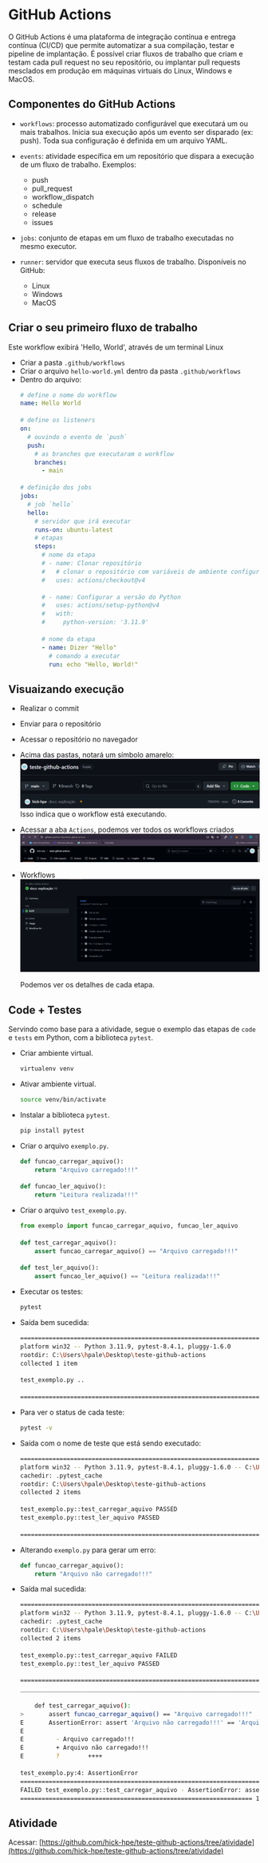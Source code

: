 # GitHub Actions

O GitHub Actions é uma plataforma de integração contínua e entrega contínua (CI/CD) que permite automatizar a sua compilação, testar e pipeline de implantação. É possível criar fluxos de trabalho que criam e testam cada pull request no seu repositório, ou implantar pull requests mesclados em produção em máquinas virtuais do Linux, Windows e MacOS.

## Componentes do GitHub Actions

- `workflows`: processo automatizado configurável que executará um ou mais trabalhos. Inicia sua execução após um evento ser disparado (ex: push). Toda sua configuração é definida em um arquivo YAML.

- `events`: atividade específica em um repositório que dispara a execução de um fluxo de trabalho. Exemplos:
    - push
    - pull_request
    - workflow_dispatch
    - schedule
    - release
    - issues

- `jobs`: conjunto de etapas em um fluxo de trabalho executadas no mesmo executor.

- `runner`: servidor que executa seus fluxos de trabalho. Disponíveis no GitHub:
    - Linux
    - Windows
    - MacOS

## Criar o seu primeiro fluxo de trabalho

Este workflow exibirá 'Hello, World', através de um terminal Linux
- Criar a pasta `.github/workflows`
- Criar o arquivo `hello-world.yml` dentro da pasta `.github/workflows`
- Dentro do arquivo:
    ```yaml
    # define o nome do workflow
    name: Hello World
    
    # define os listeners
    on:
      # ouvindo o evento de `push`
      push:
        # as branches que executaram o workflow
        branches:
          - main
    
    # definição dos jobs
    jobs:
      # job `hello`
      hello:
        # servidor que irá executar
        runs-on: ubuntu-latest
        # etapas
        steps:
          # nome da etapa
          # - name: Clonar repositório
          #   # clonar o repositório com variáveis de ambiente configuradas
          #   uses: actions/checkout@v4
          
          # - name: Configurar a versão do Python
          #   uses: actions/setup-python@v4
          #   with:
          #     python-version: '3.11.9'
    
          # nome da etapa
          - name: Dizer "Hello"
            # comando a executar
            run: echo "Hello, World!"
    ```
## Visuaizando execução

- Realizar o commit
- Enviar para o repositório
- Acessar o repositório no navegador
- Acima das pastas, notará um símbolo amarelo:
    ![Imagem](assets/img/sinal.png)
    Isso indica que o workflow está executando.

- Acessar a aba `Actions`, podemos ver todos os workflows criados
    ![Imagem](assets/img/aba-actions.png)

- Workflows
    ![Imagem](assets/img/image.png)

    Podemos ver os detalhes de cada etapa.

## Code + Testes
Servindo como base para a atividade, segue o exemplo das etapas de `code` e `tests` em Python, com a biblioteca `pytest`.
- Criar ambiente virtual.
    ```bash
    virtualenv venv
    ```
- Ativar ambiente virtual.
    ```bash
    source venv/bin/activate
    ```
- Instalar a biblioteca `pytest`.
    ```bash
    pip install pytest
    ```
- Criar o arquivo `exemplo.py`.
    ```python
    def funcao_carregar_aquivo():
        return "Arquivo carregado!!!"

    def funcao_ler_aquivo():
        return "Leitura realizada!!!"
    ```
- Criar o arquivo `test_exemplo.py`.
    ```python
    from exemplo import funcao_carregar_aquivo, funcao_ler_aquivo

    def test_carregar_aquivo():
        assert funcao_carregar_aquivo() == "Arquivo carregado!!!"
        
    def test_ler_aquivo():
        assert funcao_ler_aquivo() == "Leitura realizada!!!"
    ```
- Executar os testes:
    ```bash
    pytest
    ```
- Saída bem sucedida:
    ```bash
    ===================================================================== test session starts =====================================================================
    platform win32 -- Python 3.11.9, pytest-8.4.1, pluggy-1.6.0
    rootdir: C:\Users\hpale\Desktop\teste-github-actions
    collected 1 item                                                                                                                                               

    test_exemplo.py ..                                                                                                                                    [100%] 

    ====================================================================== 2 passed in 0.03s ======================================================================
    ```
- Para ver o status de cada teste:
    ```bash
    pytest -v
    ```
- Saída com o nome de teste que está sendo executado:
    ```bash
    ===================================================================== test session starts =====================================================================
    platform win32 -- Python 3.11.9, pytest-8.4.1, pluggy-1.6.0 -- C:\Users\hpale\Desktop\teste-github-actions\venv\Scripts\python.exe
    cachedir: .pytest_cache
    rootdir: C:\Users\hpale\Desktop\teste-github-actions
    collected 2 items                                                                                                                                              

    test_exemplo.py::test_carregar_aquivo PASSED                                                                                                                  [ 50%]
    test_exemplo.py::test_ler_aquivo PASSED                                                                                                                  [100%]

    ====================================================================== 2 passed in 0.05s ======================================================================
    ```
- Alterando `exemplo.py` para gerar um erro:
    ```python
    def funcao_carregar_aquivo():
        return "Arquivo não carregado!!!"
    
    ```
- Saída mal sucedida:
    ```bash
    ===================================================================== test session starts =====================================================================
    platform win32 -- Python 3.11.9, pytest-8.4.1, pluggy-1.6.0 -- C:\Users\hpale\Desktop\teste-github-actions\venv\Scripts\python.exe
    cachedir: .pytest_cache
    rootdir: C:\Users\hpale\Desktop\teste-github-actions
    collected 2 items                                                                                                                                              

    test_exemplo.py::test_carregar_aquivo FAILED                                                                                                             [ 50%]
    test_exemplo.py::test_ler_aquivo PASSED                                                                                                                  [100%]

    ========================================================================== FAILURES ===========================================================================
    ____________________________________________________________________ test_carregar_aquivo _____________________________________________________________________

        def test_carregar_aquivo():
    >       assert funcao_carregar_aquivo() == "Arquivo carregado!!!"
    E       AssertionError: assert 'Arquivo não carregado!!!' == 'Arquivo carregado!!!'
    E
    E         - Arquivo carregado!!!
    E         + Arquivo não carregado!!!
    E         ?        ++++

    test_exemplo.py:4: AssertionError
    =================================================================== short test summary info =================================================================== 
    FAILED test_exemplo.py::test_carregar_aquivo - AssertionError: assert 'Arquivo não carregado!!!' == 'Arquivo carregado!!!'
    ================================================================= 1 failed, 1 passed in 0.41s =================================================================
    ```

## Atividade

Acessar: [https://github.com/hick-hpe/teste-github-actions/tree/atividade](https://github.com/hick-hpe/teste-github-actions/tree/atividade)
